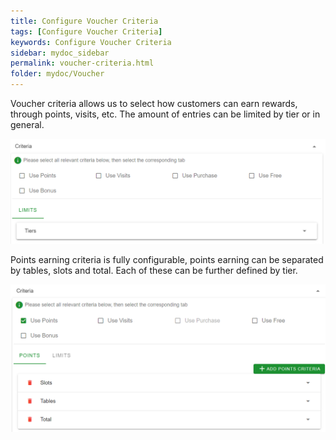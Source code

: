 ```yaml
---
title: Configure Voucher Criteria
tags: [Configure Voucher Criteria]
keywords: Configure Voucher Criteria
sidebar: mydoc_sidebar
permalink: voucher-criteria.html
folder: mydoc/Voucher
---
```


Voucher criteria allows us to select how customers can earn rewards, through points, visits, etc. The amount of entries can be limited by tier or in general.

<img src="\img\Promotions\PromotionCriteria.png" alt="">

Points earning criteria is fully configurable, points earning can be separated by tables, slots and total. Each of these can be further defined by tier. 

<img src="\img\Promotions\PointsCriteria.png" alt="">